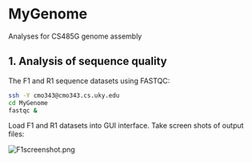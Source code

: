 # MyGenome
Analyses for CS485G genome assembly

## 1. Analysis of sequence quality
The F1 and R1 sequence datasets using FASTQC: 
```bash
ssh -Y cmo343@cmo343.cs.uky.edu
cd MyGenome
fastqc &
```
Load F1 and R1 datasets into GUI interface.
Take screen shots of output files:

![F1screenshot.png](/data/F1screenshot.png)
